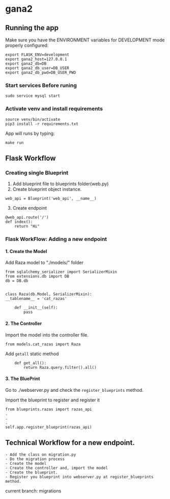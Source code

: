 # gana2

## Running the app

Make sure you have the ENVIRONMENT variables for DEVELOPMENT mode properly configured:

```
export FLASK_ENV=development
export gana2_host=127.0.0.1
export gana2_db=DB
export gana2_db_user=DB_USER
export gana2_db_pwd=DB_USER_PWD
```

### Start services Before runing

```
sudo service mysql start
```

### Activate venv and install requirements

```
source venv/bin/activate
pip3 install -r requirements.txt
```

App will runs by typing:

```
make run
```

## Flask Workflow

### Creating single Blueprint

1. Add blueprint file to blueprints folder(web.py)
2. Create blueprint object instance.

```
web_api = Blueprint('web_api', __name__)
```

3. Create endpoint

```
@web_api.route('/')
def index():
    return "Hi"
```

### Flask WorkFlow: Adding a new endpoint

#### 1. Create the Model

Add Raza model to "./models/" folder

```
from sqlalchemy_serializer import SerializerMixin
from extensions.db import DB
db = DB.db


class Raza(db.Model, SerializerMixin):
__tablename__ = 'cat_razas'

    def __init__(self):
        pass
```

#### 2. The Controller

Import the model into the controller file.

```
from models.cat_razas import Raza
```

Add `getall` static method

```
    def get_all():
        return Raza.query.filter().all()
```

#### 3. The BluePrint

Go to ./webserver.py and check the `register_blueprints` method.

Import the blueprint to register and register it

```
from blueprints.razas import razas_api
.
.
.
self.app.register_blueprint(razas_api)
```

## Technical Workflow for a new endpoint.

```
- Add the class on migration.py
- Do the migration process
- Create the model
- Create the controller and, import the model
- Create the blueprint.
- Register you blueprint into webserver.py at register_blueprints method.
```

current branch: migrations
